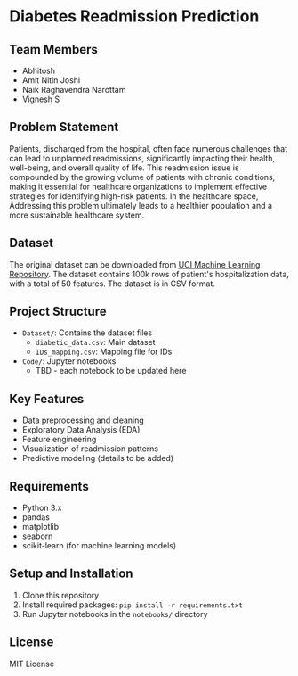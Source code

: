 # Diabetes Readmission Prediction

## Team Members
- Abhitosh
- Amit Nitin Joshi
- Naik Raghavendra Narottam
- Vignesh S
## Problem Statement
Patients,  discharged from the hospital, often face numerous challenges that can lead to unplanned readmissions, significantly impacting their health, well-being, and overall quality of life. This readmission issue is compounded by the growing volume of patients with chronic conditions, making it essential for healthcare organizations to implement effective strategies for identifying high-risk patients.​
In the healthcare space, Addressing this problem ultimately leads to a healthier population and a more sustainable healthcare system.
## Dataset
The original dataset can be downloaded from [UCI Machine Learning Repository](https://archive.ics.uci.edu/dataset/296/diabetes+130-us+hospitals+for+years+1999-2008).
The dataset contains 100k rows of patient's hospitalization data, with a total of 50 features. The dataset is in CSV format.
## Project Structure
- `Dataset/`: Contains the dataset files
    - `diabetic_data.csv`: Main dataset
    - `IDs_mapping.csv`: Mapping file for IDs
- `Code/`: Jupyter notebooks
    - TBD - each notebook to be updated here
## Key Features
- Data preprocessing and cleaning
- Exploratory Data Analysis (EDA)
- Feature engineering
- Visualization of readmission patterns
- Predictive modeling (details to be added)

## Requirements
- Python 3.x
- pandas
- matplotlib
- seaborn
- scikit-learn (for machine learning models)

## Setup and Installation
1. Clone this repository 
2. Install required packages: `pip install -r requirements.txt`
3. Run Jupyter notebooks in the `notebooks/` directory

## License
MIT License
